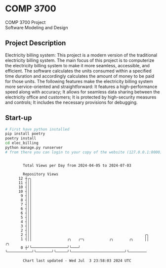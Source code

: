 # COMP 3700
COMP 3700 Project  
Software Modeling and Design
## Project Description
Electricity billing system: This project is a modern version of the traditional electricity billing system. The main focus of this project is to computerize the electricity billing system to make it more seamless, accessible, and efficient. The software calculates the units consumed within a specified time duration and accordingly calculates the amount of money to be paid for those units. The following features make the electricity billing system more service-oriented and straightforward: It features a high-performance speed along with accuracy; It allows for seamless data sharing between the electricity office and customers; It is protected by high-security measures and controls; It includes the necessary provisions for debugging.

## Start-up
```bash
# First have python installed
pip install poetry
poetry install
cd elec_billing
python manage.py runserver
# from there you can login to your copy of the website (127.0.0.1:8000), default creds are admin/admin
```

```

        Total Views per Day from 2024-04-05 to 2024-07-03

        Repository Views
      12 ┼╭╮
      11 ┤││
      10 ┤││
      10 ┤││
       9 ┤││
       8 ┤││
       7 ┤││
       6 ┤││
       6 ┤││
       5 ┤││
       4 ┤││
       3 ┤││
       2 ┤││
       2 ┤││                                                   ╭╮
       1 ┤││                ╭╮   ╭─╮           ╭╮       ╭╮     ││                        ╭╮
       0 ┼╯╰────────────────╯╰───╯ ╰───────────╯╰───────╯╰─────╯╰────────────────────────╯╰────────

        Chart last updated - Wed Jul  3 23:58:03 2024 UTC
        
```
